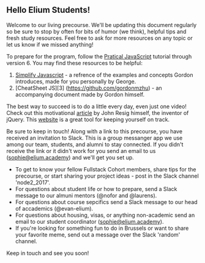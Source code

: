 
## Hello Elium Students!

Welcome to our living precourse.  We'll be updating this document regularly so be sure to stop by often for bits of humor (we think), helpful tips and fresh study resources.  Feel free to ask for more resources on any topic or let us know if we missed anything!



To prepare for the program, follow the [Pratical JavaScript](https://watchandcode.com/p/practical-javascript) tutorial through version 6. 
You may find these resources to be helpful:  
	
1. [Simplify Javascript](https://github.com/GeorgeFourikis/Simplify-JavaScript) - a refrence of the examples and concepts Gordon introduces, made for you personally by George.   
2. [CheatSheet JS][3] (https://github.com/gordonmzhu) - an accompanying document made by Gordon himself.

The best way to succeed is to do a little every day, even just one video!  Check out this motivational [article](http://ejohn.org/blog/write-code-every-day/) by John Resig himself, the inventor of jQuery.  This [website](https://codehalf.com) is a great tool for keeping yourself on track.

Be sure to keep in touch!  Along with a link to this precourse, you have received an invitation to Slack.  This is a group messanger app we use among our team, students, and alumni to stay connected.  If you didn't receive the link or it didn't work for you send an email to us (sophie@elium.academy) and we'll get you set up.
* To get to know your fellow Fullstack Cohort members, share tips for the precourse, or start sharing your project ideas - post in the Slack channel 'node2_2017'.
* For questions about student life or how to prepare, send a Slack message to our almuni mentors (@nofor and @laurens).
* For questions about course sepcifics send a Slack message to our head of accademics (@evan-elium).
* For questions about housing, visas, or anything non-academic send an email to our student coordinator (sophie@elium.academy).
* If you're looking for something fun to do in Brussels or want to share your favorite meme, send out a message over the Slack 'random' channel.

Keep in touch and see you soon!



